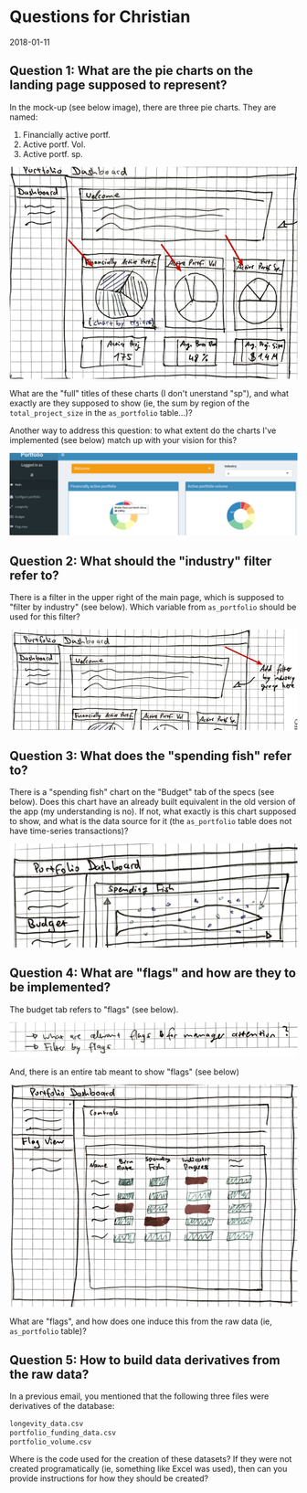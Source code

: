 # Questions for Christian
2018-01-11

## Question 1: What are the pie charts on the landing page supposed to represent?

In the mock-up (see below image), there are three pie charts. They are named:
1. Financially active portf.
2. Active portf. Vol.
3. Active portf. sp.

![](img/christian1.png)

What are the "full" titles of these charts (I don't unerstand "sp"), and what exactly are they supposed to show (ie, the sum by region of the `total_project_size` in the `as_portfolio` table...)?

Another way to address this question: to what extent do the charts I've implemented (see below) match up with your vision for this?

![](img/christian1b.png)

## Question 2: What should the "industry" filter refer to?

There is a filter in the upper right of the main page, which is supposed to "filter by industry" (see below). Which variable from `as_portfolio` should be used for this filter?

![](img/christian2.png)

## Question 3: What does the "spending fish" refer to?

There is a "spending fish" chart on the "Budget" tab of the specs (see below). Does this chart have an already built equivalent in the old version of the app (my understanding is no). If not, what exactly is this chart supposed to show, and what is the data source for it (the `as_portfolio` table does not have time-series transactions)?

![](img/christian3.png)

## Question 4: What are "flags" and how are they to be implemented?

The budget tab refers to "flags" (see below).

![](img/christian4.png)

And, there is an entire tab meant to show "flags" (see below)

![](img/christian4b.png)

What are "flags", and how does one induce this from the raw data (ie, `as_portfolio` table)?

## Question 5: How to build data derivatives from the raw data?

In a previous email, you mentioned that the following three files were derivatives of the database:

```
longevity_data.csv
portfolio_funding_data.csv
portfolio_volume.csv
```

Where is the code used for the creation of these datasets? If they were not created programatically (ie, something like Excel was used), then can you provide instructions for how they should be created?